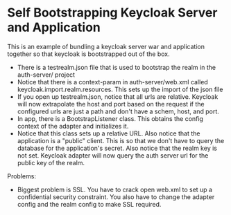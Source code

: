 Self Bootstrapping Keycloak Server and Application
==========================================================

This is an example of bundling a keycloak server war and application together so that keycloak is bootstrapped out of the
box.

* There is a testrealm.json file that is used to bootstrap the realm in the auth-server/ project
* Notice that there is a context-param in auth-server/web.xml called keycloak.import.realm.resources.  This sets up the import of the json file
* If you open up testrealm.json, notice that all urls are relative.  Keycloak will now extrapolate the host and port based
on the request if the configured urls are just a path and don't have a schem, host, and port.
* In app, there is a BootstrapListener class.  This obtains the config context of the adapter and initializes it.
* Notice that this class sets up a relative URL.  Also notice that the application is a "public" client.  This is so that
we don't have to query the database for the application's secret.  Also notice that the realm key is not set.  Keycloak adapter
will now query the auth server url for the public key of the realm.

Problems:
* Biggest problem is SSL.  You have to crack open web.xml to set up a confidential security constraint.  You also have
to change the adapter config and the realm config to make SSL required.
